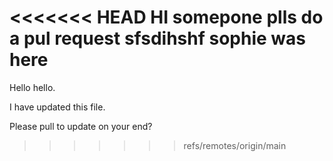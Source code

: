 <<<<<<< HEAD
HI
somepone plls do a pul request
sfsdihshf
sophie was here
=======
Hello hello.

I have updated this file.

Please pull to update on your end?
>>>>>>> refs/remotes/origin/main
